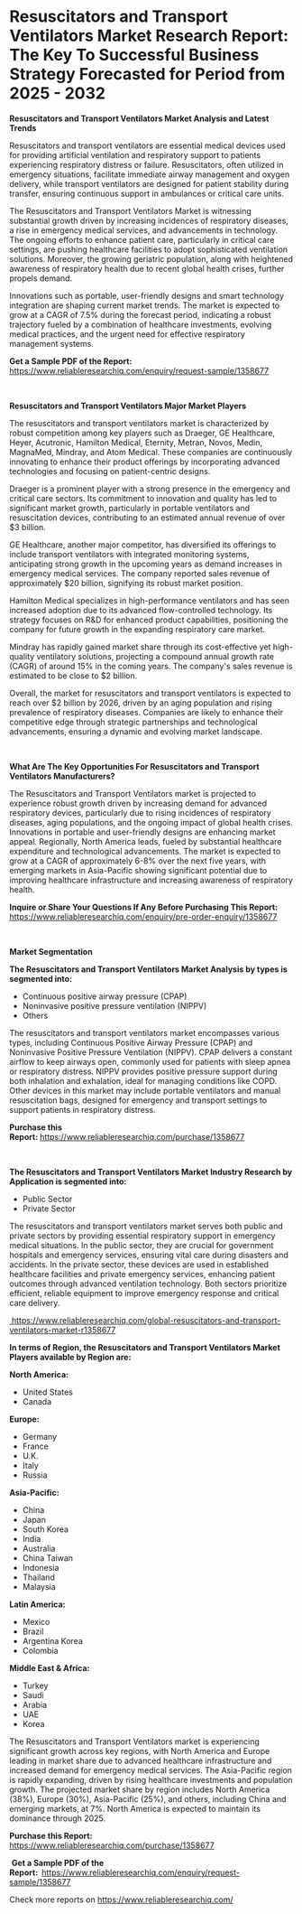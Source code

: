 <p><h1>Resuscitators and Transport Ventilators Market Research Report: The Key To Successful Business Strategy Forecasted for Period from 2025 - 2032</h1></p><p><strong>Resuscitators and Transport Ventilators Market Analysis and Latest Trends</strong></p>
<p><p>Resuscitators and transport ventilators are essential medical devices used for providing artificial ventilation and respiratory support to patients experiencing respiratory distress or failure. Resuscitators, often utilized in emergency situations, facilitate immediate airway management and oxygen delivery, while transport ventilators are designed for patient stability during transfer, ensuring continuous support in ambulances or critical care units.</p><p>The Resuscitators and Transport Ventilators Market is witnessing substantial growth driven by increasing incidences of respiratory diseases, a rise in emergency medical services, and advancements in technology. The ongoing efforts to enhance patient care, particularly in critical care settings, are pushing healthcare facilities to adopt sophisticated ventilation solutions. Moreover, the growing geriatric population, along with heightened awareness of respiratory health due to recent global health crises, further propels demand.</p><p>Innovations such as portable, user-friendly designs and smart technology integration are shaping current market trends. The market is expected to grow at a CAGR of 7.5% during the forecast period, indicating a robust trajectory fueled by a combination of healthcare investments, evolving medical practices, and the urgent need for effective respiratory management systems.</p></p>
<p><strong>Get a Sample PDF of the Report:&nbsp;</strong> <a href="https://www.reliableresearchiq.com/enquiry/request-sample/1358677?utm_campaign=2302&utm_medium=2&utm_source=Github&utm_content=ia&utm_term=22032025&utm_id=resuscitators-and-transport-ventilators">https://www.reliableresearchiq.com/enquiry/request-sample/1358677</a></p>
<p>&nbsp;</p>
<p><strong>Resuscitators and Transport Ventilators Major Market Players</strong></p>
<p><p>The resuscitators and transport ventilators market is characterized by robust competition among key players such as Draeger, GE Healthcare, Heyer, Acutronic, Hamilton Medical, Eternity, Metran, Novos, Medin, MagnaMed, Mindray, and Atom Medical. These companies are continuously innovating to enhance their product offerings by incorporating advanced technologies and focusing on patient-centric designs.</p><p>Draeger is a prominent player with a strong presence in the emergency and critical care sectors. Its commitment to innovation and quality has led to significant market growth, particularly in portable ventilators and resuscitation devices, contributing to an estimated annual revenue of over $3 billion.</p><p>GE Healthcare, another major competitor, has diversified its offerings to include transport ventilators with integrated monitoring systems, anticipating strong growth in the upcoming years as demand increases in emergency medical services. The company reported sales revenue of approximately $20 billion, signifying its robust market position.</p><p>Hamilton Medical specializes in high-performance ventilators and has seen increased adoption due to its advanced flow-controlled technology. Its strategy focuses on R&D for enhanced product capabilities, positioning the company for future growth in the expanding respiratory care market.</p><p>Mindray has rapidly gained market share through its cost-effective yet high-quality ventilatory solutions, projecting a compound annual growth rate (CAGR) of around 15% in the coming years. The company's sales revenue is estimated to be close to $2 billion.</p><p>Overall, the market for resuscitators and transport ventilators is expected to reach over $2 billion by 2026, driven by an aging population and rising prevalence of respiratory diseases. Companies are likely to enhance their competitive edge through strategic partnerships and technological advancements, ensuring a dynamic and evolving market landscape.</p></p>
<p>&nbsp;</p>
<p><strong>What Are The Key Opportunities For Resuscitators and Transport Ventilators Manufacturers?</strong></p>
<p><p>The Resuscitators and Transport Ventilators market is projected to experience robust growth driven by increasing demand for advanced respiratory devices, particularly due to rising incidences of respiratory diseases, aging populations, and the ongoing impact of global health crises. Innovations in portable and user-friendly designs are enhancing market appeal. Regionally, North America leads, fueled by substantial healthcare expenditure and technological advancements. The market is expected to grow at a CAGR of approximately 6-8% over the next five years, with emerging markets in Asia-Pacific showing significant potential due to improving healthcare infrastructure and increasing awareness of respiratory health.</p></p>
<p><strong>Inquire or Share Your Questions If Any Before Purchasing This Report:</strong> <a href="https://www.reliableresearchiq.com/enquiry/pre-order-enquiry/1358677?utm_campaign=2302&utm_medium=2&utm_source=Github&utm_content=ia&utm_term=22032025&utm_id=resuscitators-and-transport-ventilators">https://www.reliableresearchiq.com/enquiry/pre-order-enquiry/1358677</a></p>
<p>&nbsp;</p>
<p><strong>Market Segmentation</strong></p>
<p><strong>The Resuscitators and Transport Ventilators Market Analysis by types is segmented into:</strong></p>
<p><ul><li>Continuous positive airway pressure (CPAP)</li><li>Noninvasive positive pressure ventilation (NIPPV)</li><li>Others</li></ul></p>
<p><p>The resuscitators and transport ventilators market encompasses various types, including Continuous Positive Airway Pressure (CPAP) and Noninvasive Positive Pressure Ventilation (NIPPV). CPAP delivers a constant airflow to keep airways open, commonly used for patients with sleep apnea or respiratory distress. NIPPV provides positive pressure support during both inhalation and exhalation, ideal for managing conditions like COPD. Other devices in this market may include portable ventilators and manual resuscitation bags, designed for emergency and transport settings to support patients in respiratory distress.</p></p>
<p><strong>Purchase this Report:&nbsp;</strong><a href="https://www.reliableresearchiq.com/purchase/1358677?utm_campaign=2302&utm_medium=2&utm_source=Github&utm_content=ia&utm_term=22032025&utm_id=resuscitators-and-transport-ventilators">https://www.reliableresearchiq.com/purchase/1358677</a></p>
<p>&nbsp;</p>
<p><strong>The Resuscitators and Transport Ventilators Market Industry Research by Application is segmented into:</strong></p>
<p><ul><li>Public Sector</li><li>Private Sector</li></ul></p>
<p><p>The resuscitators and transport ventilators market serves both public and private sectors by providing essential respiratory support in emergency medical situations. In the public sector, they are crucial for government hospitals and emergency services, ensuring vital care during disasters and accidents. In the private sector, these devices are used in established healthcare facilities and private emergency services, enhancing patient outcomes through advanced ventilation technology. Both sectors prioritize efficient, reliable equipment to improve emergency response and critical care delivery.</p></p>
<p><a href="https://www.reliableresearchiq.com/global-resuscitators-and-transport-ventilators-market-r1358677?utm_campaign=2302&utm_medium=2&utm_source=Github&utm_content=ia&utm_term=22032025&utm_id=resuscitators-and-transport-ventilators">&nbsp;https://www.reliableresearchiq.com/global-resuscitators-and-transport-ventilators-market-r1358677</a></p>
<p><strong>In terms of Region, the Resuscitators and Transport Ventilators Market Players available by Region are:</strong></p>
<p>
    <p> <strong> North America: </strong>
        <ul>
            <li>United States</li>
            <li>Canada</li>
        </ul>
        </p> 
    <p> <strong> Europe: </strong>
        <ul>
            <li>Germany</li>
            <li>France</li>
            <li>U.K.</li>
            <li>Italy</li>
            <li>Russia</li>
        </ul>
        </p> 
    <p> <strong> Asia-Pacific: </strong>
        <ul>
            <li>China</li>
            <li>Japan</li>
            <li>South Korea</li>
            <li>India</li>
            <li>Australia</li>
            <li>China Taiwan</li>
            <li>Indonesia</li>
            <li>Thailand</li>
            <li>Malaysia</li>
        </ul>
        </p> 
    <p> <strong> Latin America: </strong>
        <ul>
            <li>Mexico</li>
            <li>Brazil</li>
            <li>Argentina Korea</li>
            <li>Colombia</li>
        </ul>
        </p> 
    <p> <strong> Middle East & Africa: </strong>
        <ul>
            <li>Turkey</li>
            <li>Saudi</li>
            <li>Arabia</li>
            <li>UAE</li>
            <li>Korea</li>
        </ul>
    </p>
    </p>
<p><p>The Resuscitators and Transport Ventilators market is experiencing significant growth across key regions, with North America and Europe leading in market share due to advanced healthcare infrastructure and increased demand for emergency medical services. The Asia-Pacific region is rapidly expanding, driven by rising healthcare investments and population growth. The projected market share by region includes North America (38%), Europe (30%), Asia-Pacific (25%), and others, including China and emerging markets, at 7%. North America is expected to maintain its dominance through 2025.</p></p>
<p><strong>Purchase this Report: </strong><a href="https://www.reliableresearchiq.com/purchase/1358677?utm_campaign=2302&utm_medium=2&utm_source=Github&utm_content=ia&utm_term=22032025&utm_id=resuscitators-and-transport-ventilators">https://www.reliableresearchiq.com/purchase/1358677</a></p>
<p>&nbsp;<strong>Get a Sample PDF of the Report:&nbsp;&nbsp;</strong><a href="https://www.reliableresearchiq.com/enquiry/request-sample/1358677?utm_campaign=2302&utm_medium=2&utm_source=Github&utm_content=ia&utm_term=22032025&utm_id=resuscitators-and-transport-ventilators">https://www.reliableresearchiq.com/enquiry/request-sample/1358677</a></p>
<p><strong></strong></p>
<p>Check more reports on <a href="https://www.reliableresearchiq.com/?utm_campaign=2302&utm_medium=2&utm_source=Github&utm_content=ia&utm_term=22032025&utm_id=resuscitators-and-transport-ventilators">https://www.reliableresearchiq.com/</a></p>